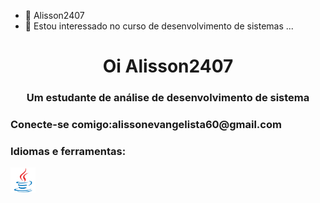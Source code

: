- 👋 Alisson2407
- 👀 Estou interessado no curso de desenvolvimento de sistemas ...

<h1 align="center">Oi Alisson2407</h1>
<h3 align="center">Um estudante de análise de desenvolvimento de sistema </h3>

<h3 align="left">Conecte-se comigo:alissonevangelista60@gmail.com</h3>
<p align="left">
</p>

<h3 align="left">Idiomas e ferramentas:</h3>
<p align="left"> <a href="https://www.java.com" target="_blank" rel="noreferrer"> <img src="https://raw.githubusercontent.com/devicons/devicon/master/icons/java/java-original.svg" alt="java" width="40" height="40"/> </a> </p>


